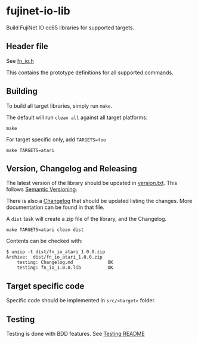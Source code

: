 # fujinet-io-lib

Build FujiNet IO cc65 libraries for supported targets.

## Header file

See [fn_io.h](src/common/inc/fn_io.h)

This contains the prototype definitions for all supported commands.

## Building

To build all target libraries, simply run `make`.

The default will run `clean all` against all target platforms:

```shell
make
```

For target specific only, add `TARGETS=foo`

```shell
make TARGETS=atari
```

## Version, Changelog and Releasing

The latest version of the library should be updated in [version.txt](/version.txt).
This follows [Semantic Versioning](https://semver.org/spec/v2.0.0.html).

There is also a [Changelog](Changelog.md) that should be updated listing the changes.
More documentation can be found in that file.

A `dist` task will create a zip file of the library, and the Changelog.

```shell
make TARGETS=atari clean dist
```

Contents can be checked with:

```shell
$ unzip -t dist/fn_io_atari_1.0.0.zip 
Archive:  dist/fn_io_atari_1.0.0.zip
    testing: Changelog.md             OK
    testing: fn_io_1.0.0.lib          OK
```

## Target specific code

Specific code should be implemented in `src/<target>` folder.

## Testing

Testing is done with BDD features. See [Testing README](testing/bdd-testing/README.md)
